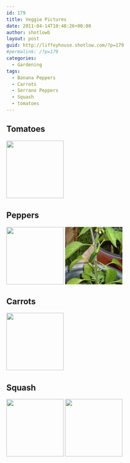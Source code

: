 ```yaml
---
id: 179
title: Veggie Pictures
date: 2011-04-14T10:48:26+00:00
author: shotlowb
layout: post
guid: http://liffeyhouse.shotlow.com/?p=179
#permalink: /?p=179
categories:
  - Gardening
tags:
  - Banana Peppers
  - Carrots
  - Serrano Peppers
  - Squash
  - tomatoes
---
```

## Tomatoes

[<img class="alignnone size-thumbnail wp-image-148" title="Tomatoes" src="http://liffeyhouse.shotlow.com/wp-content/uploads/2011/04/P4140208-150x150.jpg" alt="" width="150" height="150" />](/vendor/img/uploads/2011/04/P4140208-e1302797113782.jpg)

## Peppers

[<img class="alignnone size-thumbnail wp-image-150" title="Banana Pepper" src="http://liffeyhouse.shotlow.com/wp-content/uploads/2011/04/P4140210-150x150.jpg" alt="" width="150" height="150" />](/vendor/img/uploads/2011/04/P4140210-e1302794743504.jpg) [<img class="alignnone size-thumbnail wp-image-187" title="Serrano Peppers" src="/vendor/img/uploads/2011/04/P41402091-150x150.jpg" alt="" width="150" height="150" />](/vendor/img/uploads/2011/04/P41402091-e1302797472400.jpg)

## Carrots

[<img class="alignnone size-thumbnail wp-image-141" title="Carrots" src="http://liffeyhouse.shotlow.com/wp-content/uploads/2011/04/P4140183-150x150.jpg" alt="" width="150" height="150" />](/vendor/img/uploads/2011/04/P4140183-e1302796283258.jpg)

## Squash

[<img src="http://liffeyhouse.shotlow.com/wp-content/uploads/2011/04/P4140182-150x150.jpg" alt="" title="Squash Flower" width="150" height="150" class="alignnone size-thumbnail wp-image-140" />](/vendor/img/uploads/2011/04/P4140182-e1302796092962.jpg) [<img src="http://liffeyhouse.shotlow.com/wp-content/uploads/2011/04/P4140181-150x150.jpg" alt="" title="Squash" width="150" height="150" class="alignnone size-thumbnail wp-image-139" />](/vendor/img/uploads/2011/04/P4140181-e1302796031225.jpg)
